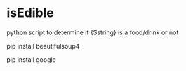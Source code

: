 # isEdible
python script to determine if {$string} is a food/drink or not

pip install beautifulsoup4

pip install google

